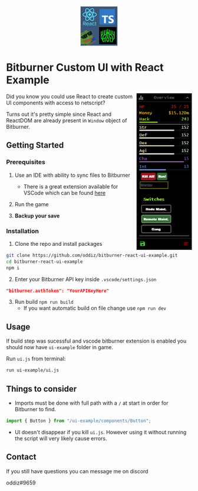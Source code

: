 <p align="center">
    <img  width="100"  src="img/logo.png">
</p>

# Bitburner Custom UI with React Example
<img align="right" width="150"  src="img/ui.png">

Did you know you could use React to create custom UI components with access to netscript?

Turns out it's pretty simple since React and ReactDOM are already present in `Window` object of Bitburner.



## Getting Started

### Prerequisites

1. Use an IDE with ability to sync files to Bitburner
   - There is a great extension available for VSCode which can be found [here](https://marketplace.visualstudio.com/items?itemName=bitburner.bitburner-vscode-integration)

2. Run the game

2. **Backup your save**

### Installation

1. Clone the repo and install packages
```sh
git clone https://github.com/oddiz/bitburner-react-ui-example.git
cd bitburner-react-ui-example
npm i
```
2. Enter your Bitburner API key inside `.vscode/settings.json`
```json
"bitburner.authToken": "YourAPIKeyHere"
```
3. Run build `npm run build`
   - If you want automatic build on file change use `npm run dev` 
  
  

## Usage 

If build step was sucessful and vscode bitburner extension is enabled you should now have `ui-example` folder in game. 

Run `ui.js` from terminal:

```sh
run ui-example/ui.js
```


## Things to consider

- Imports must be done with full path with a `/` at start in order for Bitburner to find. 
```js
import { Button } from "/ui-example/components/Button";
``` 

- UI doesn't disappear if you kill `ui.js`. However using it without running the script will very likely cause errors. 

## Contact
If you still have questions you can message me on discord

oddiz#9659

